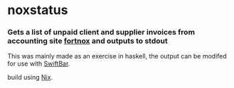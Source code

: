 # noxstatus

### Gets a list of unpaid client and supplier invoices from accounting site [fortnox](http://fortnox.se) and outputs to stdout


This was mainly made as an exercise in haskell, the output can be modifed for
use with [SwiftBar](https://swiftbar.app).

build using [Nix](https://nixos.org).
